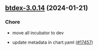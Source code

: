 

## [btdex-3.0.14](https://github.com/truecharts/charts/compare/btdex-3.0.13...btdex-3.0.14) (2024-01-21)

### Chore



- move all incubator to dev

- update metadata in chart.yaml ([#17457](https://github.com/truecharts/charts/issues/17457))